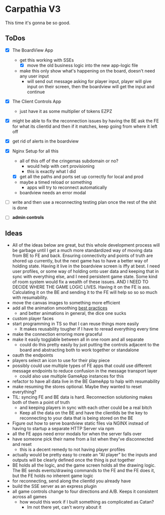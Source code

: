 # Carpathia V3

This time it's gonna be so good.

## ToDos

- [x] The BoardView App
  - get this working with SSEs
    - [x] move the old business logic into the new app-logic file
  - make this only show what's happening on the board, doesn't need any user input
    - will send out message asking for player input, player will give input on their screen, then the boardview will get the input and continue
- [x] The Client Controls App
  - just have it as some multiplier of tokens EZPZ
- [x] might be able to fix the reconnection issues by having the BE ask the FE for what its clientId and then if it matches, keep going from where it left off
- [x] get rid of alerts in the boardview
- [x] Nginx Setup for all this
  - all of this off of the cringemas subdomain or no?
    - would help with cert provisioning
    - this is exactly what I did
  - [x] get all the paths and ports set up correctly for local and prod
  - maybe a timed reload or something
    - apps will try to reconnect automatically
  - boardview needs an error modal
- [ ] write and then use a reconnecting testing plan once the rest of the shit is done
- [ ] **admin controls**


## Ideas

- All of the ideas below are great, but this whole development process will be garbage until I get a much more standardized way of moving data from BE to FE and back. Ensuring connectivity and points of truth are shored up currently, but the next game has to have a better way of holding state. Having it live in the boardview screen is iffy at best. I need user profiles, or some way of holding onto user data and keeping that in sync with everything else, and I need persistent game state. Some kind of room system would fix a wealth of these issues. AND I NEED TO DECIDE WHERE THE GAME LOGIC LIVES. Having it on the FE is ass. Calculating it on the BE and sending it to the FE will help so so so much with resumability.
- move the canvas images to something more efficient
- add all the animation smoothing [best practices](https://developer.mozilla.org/en-US/docs/Web/API/Canvas_API/Tutorial/Basic_animations)
  - and better animations in general, the dice one sucks
- custom player faces
- start programming in TS so that I can reuse things more easily
  - It makes reusability tougher if I have to reread everything every time
- make the connection erroring more graceful
- make it easily togglable between all in one room and all separate
  - could do this pretty easily by just putting the controls adjacent to the board and abstracting both to work together or standalone
- oauth the endpoints
- players select an icon to use for their play piece
- possibly could use multiple types of FE apps that could use different message endpoints to reduce confusion in the message transport layer
  - could also use multiple GameApp instances for this
- refactor to have all data live in the BE GameApp to halp with resumability
- make resuming the stores optional. Maybe they wanted to reset everything?
- TIL: syncing FE and BE data is hard. Reconnection solutioning makes both of them a point of truth
  - and keeping players in sync with each other could be a real bitch
  - Keep all the data on the BE and have the clientIds be the key to reconnecting to your data that is being stored on the BE
- Figure out how to serve boardview static files via NGINX instead of having to startup a separate HTTP Server via npm
- all the FE apps need error modals for when the server falls over
- have someone pick their name from a list when they've disconnected and reset
  - this is a decent remedy to not having player profiles
- actually would be pretty easy to create an "AI player" bc the inputs and outputs will be clearly defined once the thing is put together
- BE holds all the logic, and the game screen holds all the drawing logic. The BE sends events/drawing commands to the FE and the FE does it, but the FE holds no inherent game logic
- for reconnecting, send along the clientId you already have
- build the SSE server as an express plugin
- all game controls change to four directions and A/B. Keeps it consistent across all games
  - how would this work if I built something as complicated as Catan?
    - Im not there yet, can't worry about it
